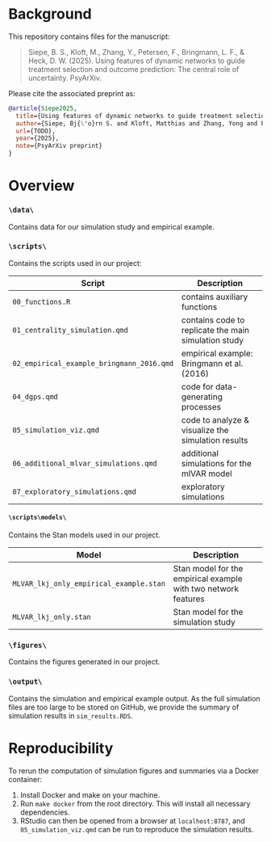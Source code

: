 # Background

This repository contains files for the manuscript:  

> Siepe, B. S., Kloft, M., Zhang, Y., Petersen, F., Bringmann, L. F., & Heck, D. W. (2025). Using features of dynamic networks to guide treatment selection and outcome prediction: The central role of uncertainty. PsyArXiv.


Please cite the associated preprint as: 

```BibTeX
@article{Siepe2025,
  title={Using features of dynamic networks to guide treatment selection and outcome prediction: The central role of uncertainty},
  author={Siepe, Bj{\"o}rn S. and Kloft, Matthias and Zhang, Yong and Petersen, Fridtjof and Bringmann, Laura F. and Heck, Daniel W.},
  url={TODO},
  year={2025},
  note={PsyArXiv preprint}
}
```

# Overview
### `\data\`

Contains data for our simulation study and empirical example. 

### `\scripts\`

Contains the scripts used in our project:

| Script | Description |
| --- | --- |
| `00_functions.R` | contains auxiliary functions |
| `01_centrality_simulation.qmd` | contains code to replicate the main simulation study |
| `02_empirical_example_bringmann_2016.qmd` | empirical example: Bringmann et al. (2016) |
| `04_dgps.qmd` | code for data-generating processes |
| `05_simulation_viz.qmd` | code to analyze \& visualize the simulation results |
| `06_additional_mlvar_simulations.qmd` | additional simulations for the mlVAR model |
| `07_exploratory_simulations.qmd` | exploratory simulations |



#### `\scripts\models\`
Contains the Stan models used in our project.

| Model | Description |
| --- | --- |
| `MLVAR_lkj_only_empirical_example.stan` | Stan model for the empirical example with two network features |
| `MLVAR_lkj_only.stan` | Stan model for the simulation study |


### `\figures\`
Contains the figures generated in our project.

### `\output\`
Contains the simulation and empirical example output. 
As the full simulation files are too large to be stored on GitHub, we provide the summary of simulation results in `sim_results.RDS`. 


# Reproducibility

To rerun the computation of simulation figures and summaries via a Docker container:

1. Install Docker and make on your machine. 
2. Run `make docker` from the root directory. This will install all necessary dependencies.
3. RStudio can then be opened from a browser at `localhost:8787`, and `05_simulation_viz.qmd` can be run to reproduce the simulation results.
